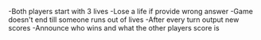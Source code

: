 -Both players start with 3 lives
-Lose a life if provide wrong answer
-Game doesn't end till someone runs out of lives
-After every turn output new scores
-Announce who wins and what the other players score is

